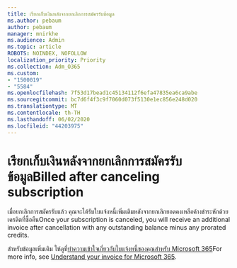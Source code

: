 ```yaml
---
title: เรียกเก็บเงินหลังจากยกเลิกการสมัครรับข้อมูล
ms.author: pebaum
author: pebaum
manager: mnirkhe
ms.audience: Admin
ms.topic: article
ROBOTS: NOINDEX, NOFOLLOW
localization_priority: Priority
ms.collection: Adm_O365
ms.custom:
- "1500019"
- "5584"
ms.openlocfilehash: 7f53d17bead1c45134112f6efa47835ea6ca9abe
ms.sourcegitcommit: bc7d6f4f3c9f7060d073f5130e1ec856e248d020
ms.translationtype: MT
ms.contentlocale: th-TH
ms.lasthandoff: 06/02/2020
ms.locfileid: "44203975"
---
```

# <a name="billed-after-canceling-subscription"></a><span data-ttu-id="08a61-102">เรียกเก็บเงินหลังจากยกเลิกการสมัครรับข้อมูล</span><span class="sxs-lookup"><span data-stu-id="08a61-102">Billed after canceling subscription</span></span>

<span data-ttu-id="08a61-103">เมื่อยกเลิกการสมัครรับแล้ว คุณจะได้รับใบแจ้งหนี้เพิ่มเติมหลังจากยกเลิกยอดคงเหลือค้างชําระหักด้วยเครดิตที่ซื้อคืน</span><span class="sxs-lookup"><span data-stu-id="08a61-103">Once your subscription is canceled, you will receive an additional invoice after cancellation with any outstanding balance minus any prorated credits.</span></span>

<span data-ttu-id="08a61-104">สําหรับข้อมูลเพิ่มเติม ให้ดูที่[ทําความเข้าใจเกี่ยวกับใบแจ้งหนี้ของคุณสําหรับ Microsoft 365](https://docs.microsoft.com/microsoft-365/commerce/billing-and-payments/understand-your-invoice2)</span><span class="sxs-lookup"><span data-stu-id="08a61-104">For more info, see [Understand your invoice for Microsoft 365](https://docs.microsoft.com/microsoft-365/commerce/billing-and-payments/understand-your-invoice2).</span></span>
